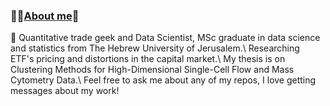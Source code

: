 ### 💫✨<u>**About me**</u>👋 

 🔭 Quantitative trade geek and Data Scientist, MSc graduate in data science and statistics from The Hebrew University of Jerusalem.\\
    Researching ETF's pricing and distortions in the capital market.\\
    My thesis is on Clustering Methods for High-Dimensional Single-Cell Flow and Mass Cytometry Data.\\
    Feel free to ask me about any of my repos, I love getting messages about my work!
 

<!--
**Amityaron/Amityaron** is a ✨ _special_ ✨ repository because its `README.md` (this file) appears on your GitHub profile.

Here are some ideas to get you started:

- 🔭 I’m currently working on ...
- 🌱 I’m currently learning ...
- 👯 I’m looking to collaborate on ...
- 🤔 I’m looking for help with ...
- 💬 Ask me about ...
- 📫 How to reach me: ...
- 😄 Pronouns: ...
- ⚡ Fun fact: ...
--


>
